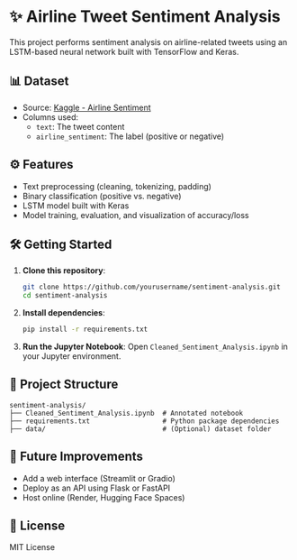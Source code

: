# ✨ Airline Tweet Sentiment Analysis

This project performs sentiment analysis on airline-related tweets using an LSTM-based neural network built with TensorFlow and Keras.

## 📊 Dataset

- Source: [Kaggle - Airline Sentiment](https://www.kaggle.com/crowdflower/twitter-airline-sentiment)
- Columns used:
  - `text`: The tweet content
  - `airline_sentiment`: The label (positive or negative)

## ⚙️ Features

- Text preprocessing (cleaning, tokenizing, padding)
- Binary classification (positive vs. negative)
- LSTM model built with Keras
- Model training, evaluation, and visualization of accuracy/loss

## 🛠️ Getting Started

1. **Clone this repository**:
   ```bash
   git clone https://github.com/yourusername/sentiment-analysis.git
   cd sentiment-analysis
   ```

2. **Install dependencies**:
   ```bash
   pip install -r requirements.txt
   ```

3. **Run the Jupyter Notebook**:
   Open `Cleaned_Sentiment_Analysis.ipynb` in your Jupyter environment.

## 📁 Project Structure

```
sentiment-analysis/
├── Cleaned_Sentiment_Analysis.ipynb  # Annotated notebook
├── requirements.txt                  # Python package dependencies
├── data/                             # (Optional) dataset folder
```

## 🚀 Future Improvements

- Add a web interface (Streamlit or Gradio)
- Deploy as an API using Flask or FastAPI
- Host online (Render, Hugging Face Spaces)

## 📜 License

MIT License
